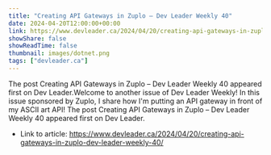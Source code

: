 ```yaml
---
title: "Creating API Gateways in Zuplo – Dev Leader Weekly 40"
date: 2024-04-20T12:00:00+00:00
link: https://www.devleader.ca/2024/04/20/creating-api-gateways-in-zuplo-dev-leader-weekly-40/
showShare: false
showReadTime: false
thumbnail: images/dotnet.png
tags: ["devleader.ca"]
---
```

The post Creating API Gateways in Zuplo – Dev Leader Weekly 40 appeared first on Dev Leader.Welcome to another issue of Dev Leader Weekly! In this issue sponsored by Zuplo, I share how I'm putting an API gateway in front of my ASCII art API!
The post Creating API Gateways in Zuplo – Dev Leader Weekly 40 appeared first on Dev Leader.

- Link to article: https://www.devleader.ca/2024/04/20/creating-api-gateways-in-zuplo-dev-leader-weekly-40/